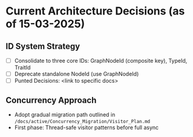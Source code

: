 # Current Architecture Decisions (as of 15-03-2025)

## ID System Strategy
- [ ] Consolidate to three core IDs: GraphNodeId (composite key), TypeId, TraitId
- [ ] Deprecate standalone NodeId (use GraphNodeId)
- [ ] Punted Decisions: \<link to specific docs\>

## Concurrency Approach
- Adopt gradual migration path outlined in `/docs/active/Concurrency_Migration/Visitor_Plan.md`
- First phase: Thread-safe visitor patterns before full async

